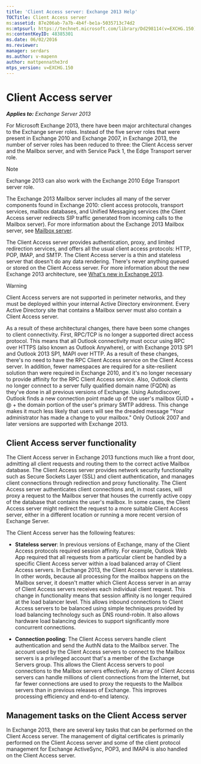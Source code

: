 ```yaml
---
title: 'Client Access server: Exchange 2013 Help'
TOCTitle: Client Access server
ms:assetid: 87e206ab-7a7b-4b4f-be1a-5035713c74d2
ms:mtpsurl: https://technet.microsoft.com/library/Dd298114(v=EXCHG.150)
ms:contentKeyID: 48385301
ms.date: 06/02/2016
ms.reviewer: 
manager: serdars
ms.author: v-mapenn
author: mattpennathe3rd
mtps_version: v=EXCHG.150
---
```


# Client Access server

_**Applies to:** Exchange Server 2013_

For Microsoft Exchange 2013, there have been major architectural changes to the Exchange server roles. Instead of the five server roles that were present in Exchange 2010 and Exchange 2007, in Exchange 2013, the number of server roles has been reduced to three: the Client Access server and the Mailbox server, and with Service Pack 1, the Edge Transport server role.

> [!NOTE]
> Exchange 2013 can also work with the Exchange 2010 Edge Transport server role.

The Exchange 2013 Mailbox server includes all many of the server components found in Exchange 2010: client access protocols, transport services, mailbox databases, and Unified Messaging services (the Client Access server redirects SIP traffic generated from incoming calls to the Mailbox server). For more information about the Exchange 2013 Mailbox server, see [Mailbox server](mailbox-server-exchange-2013-help.md).

The Client Access server provides authentication, proxy, and limited redirection services, and offers all the usual client access protocols: HTTP, POP, IMAP, and SMTP. The Client Access server is a thin and stateless server that doesn't do any data rendering. There's never anything queued or stored on the Client Access server. For more information about the new Exchange 2013 architecture, see [What's new in Exchange 2013](what-s-new-in-exchange-2013-exchange-2013-help.md).

> [!WARNING]
> Client Access servers are not supported in perimeter networks, and they must be deployed within your internal Active Directory environment. Every Active Directory site that contains a Mailbox server must also contain a Client Access server.

As a result of these architectural changes, there have been some changes to client connectivity. First, RPC/TCP is no longer a supported direct access protocol. This means that all Outlook connectivity must occur using RPC over HTTPS (also known as Outlook Anywhere), or with Exchange 2013 SP1 and Outlook 2013 SP1, MAPI over HTTP. As a result of these changes, there's no need to have the RPC Client Access service on the Client Access server. In addition, fewer namespaces are required for a site-resilient solution than were required in Exchange 2010, and it's no longer necessary to provide affinity for the RPC Client Access service. Also, Outlook clients no longer connect to a server fully qualified domain name (FQDN) as they've done in all previous versions of Exchange. Using Autodiscover, Outlook finds a new connection point made up of the user's mailbox GUID + @ + the domain portion of the user's primary SMTP address. This change makes it much less likely that users will see the dreaded message "Your administrator has made a change to your mailbox." Only Outlook 2007 and later versions are supported with Exchange 2013.

## Client Access server functionality

The Client Access server in Exchange 2013 functions much like a front door, admitting all client requests and routing them to the correct active Mailbox database. The Client Access server provides network security functionality such as Secure Sockets Layer (SSL) and client authentication, and manages client connections through redirection and proxy functionality. The Client Access server authenticates client connections and, in most cases, will proxy a request to the Mailbox server that houses the currently active copy of the database that contains the user's mailbox. In some cases, the Client Access server might redirect the request to a more suitable Client Access server, either in a different location or running a more recent version of Exchange Server.

The Client Access server has the following features:

- **Stateless server**: In previous versions of Exchange, many of the Client Access protocols required session affinity. For example, Outlook Web App required that all requests from a particular client be handled by a specific Client Access server within a load balanced array of Client Access servers. In Exchange 2013, the Client Access server is stateless. In other words, because all processing for the mailbox happens on the Mailbox server, it doesn't matter which Client Access server in an array of Client Access servers receives each individual client request. This change in functionality means that session affinity is no longer required at the load balancer level. This allows inbound connections to Client Access servers to be balanced using simple techniques provided by load balancing technology such as DNS round-robin. It also allows hardware load balancing devices to support significantly more concurrent connections.

- **Connection pooling**: The Client Access servers handle client authentication and send the AuthN data to the Mailbox server. The account used by the Client Access servers to connect to the Mailbox servers is a privileged account that's a member of the Exchange Servers group. This allows the Client Access servers to pool connections to the Mailbox servers effectively. An array of Client Access servers can handle millions of client connections from the Internet, but far fewer connections are used to proxy the requests to the Mailbox servers than in previous releases of Exchange. This improves processing efficiency and end-to-end latency.

## Management tasks on the Client Access server

In Exchange 2013, there are several key tasks that can be performed on the Client Access server. The management of digital certificates is primarily performed on the Client Access server and some of the client protocol management for Exchange ActiveSync, POP3, and IMAP4 is also handled on the Client Access server.
